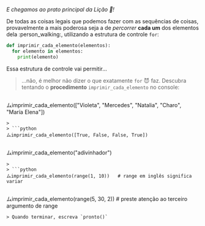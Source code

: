 _E chegamos ao prato principal da Lição :spaghetti:!_

De todas as coisas legais que podemos fazer com as sequências de coisas, provavelmente a mais poderosa seja a de _percorrer_ **cada um** dos elementos dela :person_walking:, utilizando a estrutura de controle `for`:

```python
def imprimir_cada_elemento(elementos):
  for elemento in elementos:
	print(elemento)
```

Essa estrutura de controle vai permitir...

> ...não, é melhor não dizer o que exatamente `for` :smiling_imp: faz. Descubra tentando o **procedimento** `imprimir_cada_elemento` no console:

>
> ```python
ムimprimir_cada_elemento(["Violeta", "Mercedes", "Natalia", "Charo", "María Elena"])
```
>
> ```python
ムimprimir_cada_elemento([True, False, False, True])
```
>
> ```python
ムimprimir_cada_elemento("adivinhador")
```
>
> ```python
ムimprimir_cada_elemento(range(1, 10))	# range em inglês significa variar
```
>
> ```python
ムimprimir_cada_elemento(range(5, 30, 2)) # preste atenção ao terceiro argumento de range
```
> Quando terminar, escreva `pronto()`
